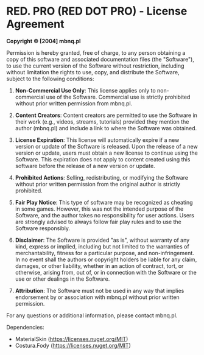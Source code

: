 # RED. PRO (RED DOT PRO) - License Agreement

**Copyright © [2004] mbnq.pl**

Permission is hereby granted, free of charge, to any person obtaining a copy of this software and associated documentation files (the "Software"), 
to use the current version of the Software without restriction, including without limitation the rights to use, copy, and distribute the Software, subject to the following conditions:

1. **Non-Commercial Use Only**: This license applies only to non-commercial use of the Software. Commercial use is strictly prohibited without prior written permission from mbnq.pl.

2. **Content Creators**: Content creators are permitted to use the Software in their work (e.g., videos, streams, tutorials) provided they mention the author (mbnq.pl) and include a link to where the Software was obtained.

3. **License Expiration**: This license will automatically expire if a new version or update of the Software is released. Upon the release of a new version or update, users must obtain a new license to continue using the Software. This expiration does not apply to content created using this software before the release of a new version or update.

4. **Prohibited Actions**: Selling, redistributing, or modifying the Software without prior written permission from the original author is strictly prohibited.

5. **Fair Play Notice**: This type of software may be recognized as cheating in some games. However, this was not the intended purpose of the Software, and the author takes no responsibility for user actions. Users are strongly advised to always follow fair play rules and to use the Software responsibly.

6. **Disclaimer**: The Software is provided "as is", without warranty of any kind, express or implied, including but not limited to the warranties of merchantability, fitness for a particular purpose, and non-infringement. In no event shall the authors or copyright holders be liable for any claim, damages, or other liability, whether in an action of contract, tort, or otherwise, arising from, out of, or in connection with the Software or the use or other dealings in the Software.

7. **Attribution**: The Software must not be used in any way that implies endorsement by or association with mbnq.pl without prior written permission.

For any questions or additional information, please contact mbnq.pl.

Dependencies:
  - MaterialSkin (https://licenses.nuget.org/MIT)
  - Costura.Fody (https://licenses.nuget.org/MIT) 

